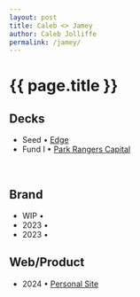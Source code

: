 ```yaml
---
layout: post
title: Caleb <> Jamey
author: Caleb Jolliffe
permalink: /jamey/
---
```


{{ page.title }}
================

## Decks
<ul>
    <li>
        <span>Seed</span>
        &bull;
        <a href="https://www.figma.com/proto/Ni7x12FC2wIM1nwbBxwSzZ/Jamey-%7C-Demos?page-id=0%3A1&type=design&node-id=1-4&viewport=383%2C278%2C0.02&t=wShndZuu0e66tiqr-1&scaling=contain" target="_blank">Edge</a>
    </li>
    <li>
        <span>Fund I</span>
        &bull;
        <a href="https://www.figma.com/proto/Ni7x12FC2wIM1nwbBxwSzZ/Jamey-%7C-Demos?page-id=10%3A22&type=design&node-id=10-25&viewport=231%2C768%2C0.05&t=2s274D4OibAV0F7r-1&scaling=contain&mode=design" target="_blank">Park Rangers Capital</a>
    </li>
</ul>
<br>

## Brand
<ul>
    <li>
        <span>WIP</span>
        &bull;
        <a href=""></a>
    </li>
    <li>
        <span>2023</span>
        &bull;
        <a href="" target="_blank"></a>
    </li>
    <li>
        <span>2023</span>
        &bull;
        <a href="" target="_blank"></a>
    </li>
</ul>

## Web/Product
<ul>
    <li>
        <span>2024</span>
        &bull;
        <a href="https://calebjolliffe.co" target="_blank">Personal Site</a>
    </li>
</ul>